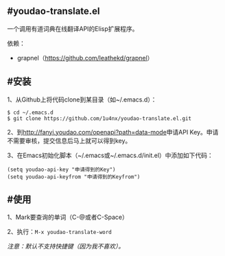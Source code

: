 #youdao-translate.el
-----
一个调用有道词典在线翻译API的Elisp扩展程序。

依赖：

 - grapnel（<https://github.com/leathekd/grapnel>）

#安装
-----
1、从Github上将代码clone到某目录（如~/.emacs.d）：

    $ cd ~/.emacs.d
    $ git clone https://github.com/1u4nx/youdao-translate.el.git

2、到<http://fanyi.youdao.com/openapi?path=data-mode>申请API Key。申请不需要审核，提交信息后马上就可以得到key。

3、在Emacs初始化脚本（~/.emacs或~/.emacs.d/init.el）中添加如下代码：

    (setq youdao-api-key "申请得到的Key")
    (setq youdao-api-keyfrom "申请得到的Keyfrom")

#使用
-----
1、Mark要查询的单词（C-@或者C-Space）

2、执行：`M-x youdao-translate-word`

*注意：默认不支持快捷键（因为我不喜欢）。*
